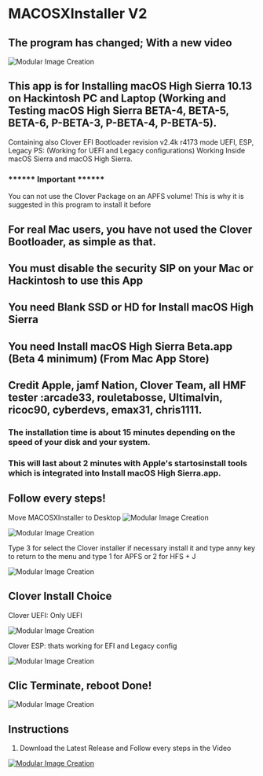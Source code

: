 # MACOSXInstaller V2
## The program has changed; With a new video
![Modular Image Creation](https://i11.servimg.com/u/f11/18/50/18/69/applet14.png)

## This app is for Installing macOS High Sierra 10.13 on Hackintosh PC and Laptop (Working and Testing macOS High Sierra BETA-4, BETA-5, BETA-6, P-BETA-3, P-BETA-4, P-BETA-5).
Containing also Clover EFI Bootloader revision v2.4k r4173 mode UEFI, ESP, Legacy 
PS: (Working for UEFI and Legacy configurations)
Working Inside macOS Sierra and macOS High Sierra.
### ****** Important ******
You can not use the Clover Package on an APFS volume! This is why it is suggested in this program to install it before

## For real Mac users, you have not used the Clover Bootloader, as simple as that.

## You must disable the security SIP on your Mac or Hackintosh to use this App

## You need Blank SSD or HD for Install macOS High Sierra

## You need Install macOS High Sierra Beta.app (Beta 4 minimum) (From Mac App Store)
 
## Credit Apple, jamf Nation, Clover Team, all HMF tester :arcade33, rouletabosse, Ultimalvin, ricoc90,  cyberdevs, emax31, chris1111.

### The installation time is about 15 minutes depending on the speed of your disk and your system.

### This will last about 2 minutes with Apple's startosinstall tools which is integrated into Install macOS High Sierra.app.

## Follow every steps!
Move MACOSXInstaller to Desktop
![Modular Image Creation](https://i11.servimg.com/u/f11/18/50/18/69/sans_t40.png)

![Modular Image Creation](https://i11.servimg.com/u/f11/18/50/18/69/captur82.png)

Type 3 for select the Clover installer if necessary install it and type anny key to return to the menu and type 1 for APFS or 2 for HFS + J

![Modular Image Creation](https://i11.servimg.com/u/f11/18/50/18/69/captur80.png)

## Clover Install Choice
Clover UEFI: Only UEFI

![Modular Image Creation](https://i11.servimg.com/u/f11/18/50/18/69/125.png)

Clover ESP: thats working for  EFI and Legacy config

![Modular Image Creation](https://i11.servimg.com/u/f11/18/50/18/69/211.png)

## Clic Terminate, reboot Done!
![Modular Image Creation](https://i11.servimg.com/u/f11/18/50/18/69/captur19.jpg)


## Instructions

1. Download the Latest Release and Follow every steps in the Video

[![Modular Image Creation](https://i11.servimg.com/u/f11/18/50/18/69/video_13.png)](https://www.youtube.com/watch?v=NtgAyZMpiBo&feature=youtu.be)

